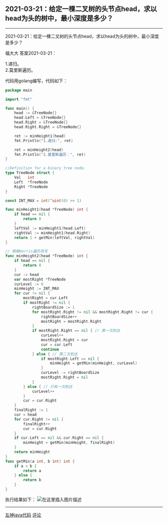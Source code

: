 ## 2021-03-21：给定一棵二叉树的头节点head，求以head为头的树中，最小深度是多少？

***

2021-03-21：给定一棵二叉树的头节点head，求以head为头的树中，最小深度是多少？  

福大大 答案2021-03-21：  

1.递归。  
2.莫里斯遍历。  

代码用golang编写，代码如下：  

```go
package main

import "fmt"

func main() {
    head := &TreeNode{}
    head.Left = &TreeNode{}
    head.Right = &TreeNode{}
    head.Right.Right = &TreeNode{}

    ret := minHeight1(head)
    fmt.Println("1.递归:", ret)

    ret = minHeight2(head)
    fmt.Println("2.莫里斯遍历：", ret)
}

//Definition for a binary tree node.
type TreeNode struct {
    Val   int
    Left  *TreeNode
    Right *TreeNode
}

const INT_MAX = int(^uint(0) >> 1)

func minHeight1(head *TreeNode) int {
    if head == nil {
        return 0
    }
    leftVal := minHeight1(head.Left)
    rightVal := minHeight1(head.Right)
    return 1 + getMin(leftVal, rightVal)
}

// 根据morris遍历改写
func minHeight2(head *TreeNode) int {
    if head == nil {
        return 0
    }
    cur := head
    var mostRight *TreeNode
    curLevel := 0
    minHeight := INT_MAX
    for cur != nil {
        mostRight = cur.Left
        if mostRight != nil {
            rightBoardSize := 1
            for mostRight.Right != nil && mostRight.Right != cur {
                rightBoardSize++
                mostRight = mostRight.Right
            }
            if mostRight.Right == nil { // 第一次到达
                curLevel++
                mostRight.Right = cur
                cur = cur.Left
                continue
            } else { // 第二次到达
                if mostRight.Left == nil {
                    minHeight = getMin(minHeight, curLevel)
                }
                curLevel -= rightBoardSize
                mostRight.Right = nil
            }
        } else { // 只有一次到达
            curLevel++
        }
        cur = cur.Right
    }
    finalRight := 1
    cur = head
    for cur.Right != nil {
        finalRight++
        cur = cur.Right
    }
    if cur.Left == nil && cur.Right == nil {
        minHeight = getMin(minHeight, finalRight)
    }
    return minHeight
}
func getMin(a int, b int) int {
    if a < b {
        return a
    } else {
        return b
    }
}
```
执行结果如下：
![在这里插入图片描述](https://img-blog.csdnimg.cn/2021032122155955.png?x-oss-process=image/watermark,type_ZmFuZ3poZW5naGVpdGk,shadow_10,text_aHR0cHM6Ly9ibG9nLmNzZG4ubmV0L3dlaXhpbl80ODUwMjA2Mg==,size_16,color_FFFFFF,t_70)
***
[左神java代码](https://github.com/algorithmzuo/algorithmbasic2020/blob/master/src/class30/Code05_MinHeight.java#L35)
[评论](https://user.qzone.qq.com/3182319461/blog/1616301270)